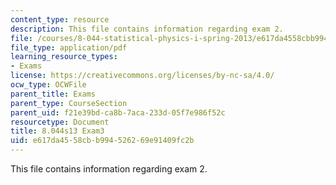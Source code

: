 ```yaml
---
content_type: resource
description: This file contains information regarding exam 2.
file: /courses/8-044-statistical-physics-i-spring-2013/e617da4558cbb994526269e91409fc2b_MIT8_044S14_exam3_03.pdf
file_type: application/pdf
learning_resource_types:
- Exams
license: https://creativecommons.org/licenses/by-nc-sa/4.0/
ocw_type: OCWFile
parent_title: Exams
parent_type: CourseSection
parent_uid: f21e39bd-ca8b-7aca-233d-05f7e986f52c
resourcetype: Document
title: 8.044s13 Exam3
uid: e617da45-58cb-b994-5262-69e91409fc2b
---
```

This file contains information regarding exam 2.